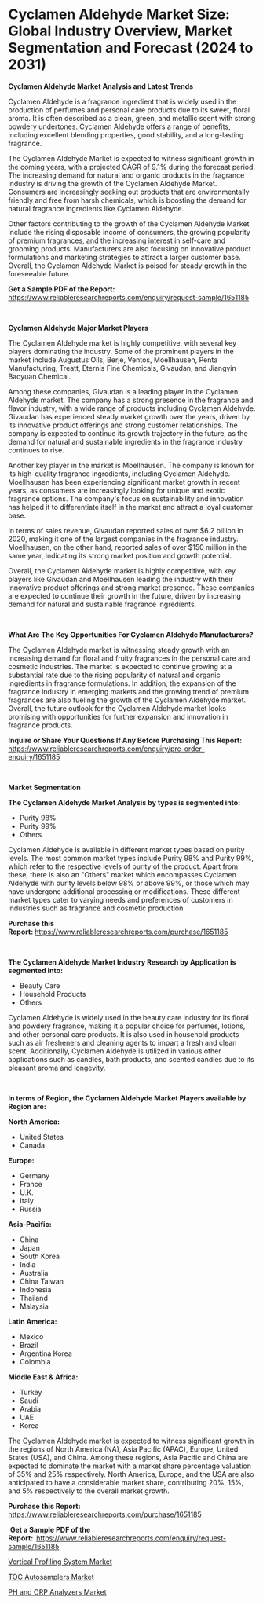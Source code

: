 <p><h1>Cyclamen Aldehyde Market Size: Global Industry Overview, Market Segmentation and Forecast (2024 to 2031)</h1></p><p><strong>Cyclamen Aldehyde Market Analysis and Latest Trends</strong></p>
<p><p>Cyclamen Aldehyde is a fragrance ingredient that is widely used in the production of perfumes and personal care products due to its sweet, floral aroma. It is often described as a clean, green, and metallic scent with strong powdery undertones. Cyclamen Aldehyde offers a range of benefits, including excellent blending properties, good stability, and a long-lasting fragrance.</p><p>The Cyclamen Aldehyde Market is expected to witness significant growth in the coming years, with a projected CAGR of 9.1% during the forecast period. The increasing demand for natural and organic products in the fragrance industry is driving the growth of the Cyclamen Aldehyde Market. Consumers are increasingly seeking out products that are environmentally friendly and free from harsh chemicals, which is boosting the demand for natural fragrance ingredients like Cyclamen Aldehyde.</p><p>Other factors contributing to the growth of the Cyclamen Aldehyde Market include the rising disposable income of consumers, the growing popularity of premium fragrances, and the increasing interest in self-care and grooming products. Manufacturers are also focusing on innovative product formulations and marketing strategies to attract a larger customer base. Overall, the Cyclamen Aldehyde Market is poised for steady growth in the foreseeable future.</p></p>
<p><strong>Get a Sample PDF of the Report:&nbsp;</strong> <a href="https://www.reliableresearchreports.com/enquiry/request-sample/1651185">https://www.reliableresearchreports.com/enquiry/request-sample/1651185</a></p>
<p>&nbsp;</p>
<p><strong>Cyclamen Aldehyde Major Market Players</strong></p>
<p><p>The Cyclamen Aldehyde market is highly competitive, with several key players dominating the industry. Some of the prominent players in the market include Augustus Oils, Berje, Ventos, Moellhausen, Penta Manufacturing, Treatt, Eternis Fine Chemicals, Givaudan, and Jiangyin Baoyuan Chemical.</p><p>Among these companies, Givaudan is a leading player in the Cyclamen Aldehyde market. The company has a strong presence in the fragrance and flavor industry, with a wide range of products including Cyclamen Aldehyde. Givaudan has experienced steady market growth over the years, driven by its innovative product offerings and strong customer relationships. The company is expected to continue its growth trajectory in the future, as the demand for natural and sustainable ingredients in the fragrance industry continues to rise.</p><p>Another key player in the market is Moellhausen. The company is known for its high-quality fragrance ingredients, including Cyclamen Aldehyde. Moellhausen has been experiencing significant market growth in recent years, as consumers are increasingly looking for unique and exotic fragrance options. The company's focus on sustainability and innovation has helped it to differentiate itself in the market and attract a loyal customer base.</p><p>In terms of sales revenue, Givaudan reported sales of over $6.2 billion in 2020, making it one of the largest companies in the fragrance industry. Moellhausen, on the other hand, reported sales of over $150 million in the same year, indicating its strong market position and growth potential.</p><p>Overall, the Cyclamen Aldehyde market is highly competitive, with key players like Givaudan and Moellhausen leading the industry with their innovative product offerings and strong market presence. These companies are expected to continue their growth in the future, driven by increasing demand for natural and sustainable fragrance ingredients.</p></p>
<p>&nbsp;</p>
<p><strong>What Are The Key Opportunities For Cyclamen Aldehyde Manufacturers?</strong></p>
<p><p>The Cyclamen Aldehyde market is witnessing steady growth with an increasing demand for floral and fruity fragrances in the personal care and cosmetic industries. The market is expected to continue growing at a substantial rate due to the rising popularity of natural and organic ingredients in fragrance formulations. In addition, the expansion of the fragrance industry in emerging markets and the growing trend of premium fragrances are also fueling the growth of the Cyclamen Aldehyde market. Overall, the future outlook for the Cyclamen Aldehyde market looks promising with opportunities for further expansion and innovation in fragrance products.</p></p>
<p><strong>Inquire or Share Your Questions If Any Before Purchasing This Report:</strong> <a href="https://www.reliableresearchreports.com/enquiry/pre-order-enquiry/1651185">https://www.reliableresearchreports.com/enquiry/pre-order-enquiry/1651185</a></p>
<p>&nbsp;</p>
<p><strong>Market Segmentation</strong></p>
<p><strong>The Cyclamen Aldehyde Market Analysis by types is segmented into:</strong></p>
<p><ul><li>Purity 98%</li><li>Purity 99%</li><li>Others</li></ul></p>
<p><p>Cyclamen Aldehyde is available in different market types based on purity levels. The most common market types include Purity 98% and Purity 99%, which refer to the respective levels of purity of the product. Apart from these, there is also an "Others" market which encompasses Cyclamen Aldehyde with purity levels below 98% or above 99%, or those which may have undergone additional processing or modifications. These different market types cater to varying needs and preferences of customers in industries such as fragrance and cosmetic production.</p></p>
<p><strong>Purchase this Report:&nbsp;</strong><a href="https://www.reliableresearchreports.com/purchase/1651185">https://www.reliableresearchreports.com/purchase/1651185</a></p>
<p>&nbsp;</p>
<p><strong>The Cyclamen Aldehyde Market Industry Research by Application is segmented into:</strong></p>
<p><ul><li>Beauty Care</li><li>Household Products</li><li>Others</li></ul></p>
<p><p>Cyclamen Aldehyde is widely used in the beauty care industry for its floral and powdery fragrance, making it a popular choice for perfumes, lotions, and other personal care products. It is also used in household products such as air fresheners and cleaning agents to impart a fresh and clean scent. Additionally, Cyclamen Aldehyde is utilized in various other applications such as candles, bath products, and scented candles due to its pleasant aroma and longevity.</p></p>
<p>&nbsp;</p>
<p><strong>In terms of Region, the Cyclamen Aldehyde Market Players available by Region are:</strong></p>
<p>
    <p> <strong> North America: </strong>
        <ul>
            <li>United States</li>
            <li>Canada</li>
        </ul>
        </p> 
    <p> <strong> Europe: </strong>
        <ul>
            <li>Germany</li>
            <li>France</li>
            <li>U.K.</li>
            <li>Italy</li>
            <li>Russia</li>
        </ul>
        </p> 
    <p> <strong> Asia-Pacific: </strong>
        <ul>
            <li>China</li>
            <li>Japan</li>
            <li>South Korea</li>
            <li>India</li>
            <li>Australia</li>
            <li>China Taiwan</li>
            <li>Indonesia</li>
            <li>Thailand</li>
            <li>Malaysia</li>
        </ul>
        </p> 
    <p> <strong> Latin America: </strong>
        <ul>
            <li>Mexico</li>
            <li>Brazil</li>
            <li>Argentina Korea</li>
            <li>Colombia</li>
        </ul>
        </p> 
    <p> <strong> Middle East & Africa: </strong>
        <ul>
            <li>Turkey</li>
            <li>Saudi</li>
            <li>Arabia</li>
            <li>UAE</li>
            <li>Korea</li>
        </ul>
    </p>
    </p>
<p><p>The Cyclamen Aldehyde market is expected to witness significant growth in the regions of North America (NA), Asia Pacific (APAC), Europe, United States (USA), and China. Among these regions, Asia Pacific and China are expected to dominate the market with a market share percentage valuation of 35% and 25% respectively. North America, Europe, and the USA are also anticipated to have a considerable market share, contributing 20%, 15%, and 5% respectively to the overall market growth.</p></p>
<p><strong>Purchase this Report: </strong><a href="https://www.reliableresearchreports.com/purchase/1651185">https://www.reliableresearchreports.com/purchase/1651185</a></p>
<p>&nbsp;<strong>Get a Sample PDF of the Report:&nbsp;&nbsp;</strong><a href="https://www.reliableresearchreports.com/enquiry/request-sample/1651185">https://www.reliableresearchreports.com/enquiry/request-sample/1651185</a></p>
<p><strong></strong></p>
<p><p><a href="https://view.publitas.com/reportprime-1/vertical-profiling-system-market-size-focuses-on-market-dynamics-in-depth-analysis-and-future-projections-of-its-market-forecasted-for-period-from-2023-to-2030/">Vertical Profiling System Market</a></p><p><a href="https://view.publitas.com/reportprime-1/toc-autosamplers-market-dynamics-2023-2030-also-about-its-market-trends-projections-and-opportunities/">TOC Autosamplers Market</a></p><p><a href="https://view.publitas.com/reportprime-1/ph-and-orp-analyzers-market-furnish-information-about-market-size-market-share-market-dynamics-and-projections-spanning-from-2023-to-2030/">PH and ORP Analyzers Market</a></p></p>